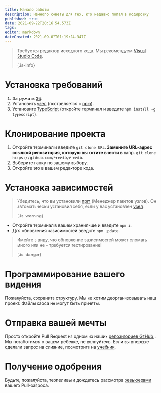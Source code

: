 ```yaml
---
title: Начало работы
description: Немного советы для тех, кто недавно попал в кодировку
published: true
date: 2021-09-22T20:16:54.573Z
tags: 
editor: markdown
dateCreated: 2021-09-07T01:19:14.347Z
---
```


> Требуется редактор исходного кода. Мы рекомендуем [Visual Studio Code](https://code.visualstudio.com/). 
> 
> {.is-info}

# Установка требований
1. Загружать [Git](https://git-scm.com/).
2. Установить [узел](https://nodejs.org/en/) (поставляется с [npm](https://www.npmjs.com/)).
3. Установите [TypeScript](https://www.typescriptlang.org/index.html#download-links) (откройте терминал и введите `npm install -g typescript`).

# Клонирование проекта
1. Откройте терминал и введите `git clone URL`. **Замените URL-адрес ссылкой репозитория, которую вы хотите внести в** напр. `git clone https://github.com/PreMiD/PreMiD`.
2. Выберите папку по вашему выбору.
3. Откройте это в вашем редакторе кода.

# Установка зависимостей
> Убедитесь, что вы установили [npm](https://www.npmjs.com/) (Менеджер пакетов узлов). Он автоматически установил себя, если у вас установлен [узел](https://nodejs.org/en/). 
> 
> {.is-warning}

- Откройте терминал в вашем хранилище и введите `npm i`.
- Для обновления зависимостей введите `npm update`.

> Имейте в виду, что обновление зависимостей может сломать много или не - требуется тестирование! 
> 
> {.is-danger}

# Программирование вашего видения
Пожалуйста, сохраните структуру. Мы не хотим деорганизовывать наш проект. Файлы хаоса не могут быть приняты.

# Отправка вашей мечты
Просто откройте Pull Request на одном из наших [репозиториев GitHub,](https://github.com/PreMiD/). Мы позаботимся о вашем ребенке, не волнуйтесь. Если вы впервые сделали запрос на слияние, посмотрите на [учебник](https://help.github.com/en/articles/creating-a-pull-request).

# Получение одобрения
Будьте, пожалуйста, терпеливы и дождитесь рассмотра [ревьюерами](https://docs.premid.app/ru/dev/presence/guidelines#presence-reviewers) вашего Pull-запроса.
